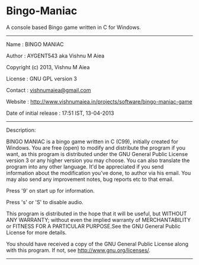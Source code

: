 # Bingo-Maniac

A console based Bingo game written in C for Windows.

---------------------------------------------------------------------------------------------------------------------

Name : BINGO MANIAC

Author : AYGENT543 aka Vishnu M Aiea

Copyright (c) 2013, Vishnu M Aiea

License : GNU GPL version 3

Contact : vishnumaiea@gmail.com

Website : http://www.vishnumaiea.in/projects/software/bingo-maniac-game

Date of initial release : 17:51 IST, 13-04-2013 

----------------------------------------------------------------------------------------------------------------------

Description: 

BINGO MANIAC is a bingo game written in C (C99), initially created for Windows. You are free (open) to modify and distribute the program if you want, as this program is distributed under the GNU General Public License version 3 or any higher version you may choose. You can also translate the program into any other language. It'd be appreciated if you send information about the modification you've done, to author via his email. You may also send any improvement notes, bug reports etc to that email.


Press '9' on start up for information.

Press 's' or 'S' to disable audio.


This program is distributed  in the hope that it will be useful, but WITHOUT ANY WARRANTY; without even the implied warranty of MERCHANTABILITY or FITNESS FOR A PARTICULAR PURPOSE.See the GNU General Public License for more details.

You should have received a copy of the GNU General Public License along with this program. If not, see <http://www.gnu.org/licenses/>.

----------------------------------------------------------------------------------------------------------------------
